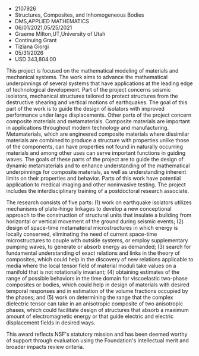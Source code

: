 
* 2107926
* Structures, Composites, and Inhomogeneous Bodies
* DMS,APPLIED MATHEMATICS
* 06/01/2021,05/25/2021
* Graeme Milton,UT,University of Utah
* Continuing Grant
* Tiziana Giorgi
* 05/31/2026
* USD 343,804.00

This project is focused on the mathematical modeling of materials and mechanical
systems. The work aims to advance the mathematical underpinnings of several
systems that have applications at the leading edge of technological development.
Part of the project concerns seismic isolators, mechanical structures tailored
to protect structures from the destructive shearing and vertical motions of
earthquakes. The goal of this part of the work is to guide the design of
isolators with improved performance under large displacements. Other parts of
the project concern composite materials and metamaterials. Composite materials
are important in applications throughout modern technology and manufacturing.
Metamaterials, which are engineered composite materials where dissimilar
materials are combined to produce a structure with properties unlike those of
the components, can have properties not found in naturally occurring materials
and among other uses can serve important functions in guiding waves. The goals
of these parts of the project are to guide the design of dynamic metamaterials
and to enhance understanding of the mathematical underpinnings for composite
materials, as well as understanding inherent limits on their properties and
behavior. Parts of this work have potential application to medical imaging and
other noninvasive testing. The project includes the interdisciplinary training
of a postdoctoral research associate.

The research consists of five parts: (1) work on earthquake isolators utilizes
mechanisms of plate-hinge linkages to develop a new conceptional approach to the
construction of structural units that insulate a building from horizontal or
vertical movement of the ground during seismic events; (2) design of space-time
metamaterial microstructures in which energy is locally conserved, eliminating
the need of current space-time microstructures to couple with outside systems,
or employ supplementary pumping waves, to generate or absorb energy as demanded;
(3) search for fundamental understanding of exact relations and links in the
theory of composites, which could help in the discovery of new relations
applicable to media where the local tensor field of material moduli take values
on a manifold that is not rotationally invariant; (4) obtaining estimates of the
range of possible behaviors in the time domain for viscoelastic two-phase
composites or bodies, which could help in design of materials with desired
temporal responses and in estimation of the volume fractions occupied by the
phases; and (5) work on determining the range that the complex dielectric tensor
can take in an anisotropic composite of two anisotropic phases, which could
facilitate design of structures that absorb a maximum amount of electromagnetic
energy or that guide electric and electric displacement fields in desired ways.

This award reflects NSF's statutory mission and has been deemed worthy of
support through evaluation using the Foundation's intellectual merit and broader
impacts review criteria.

